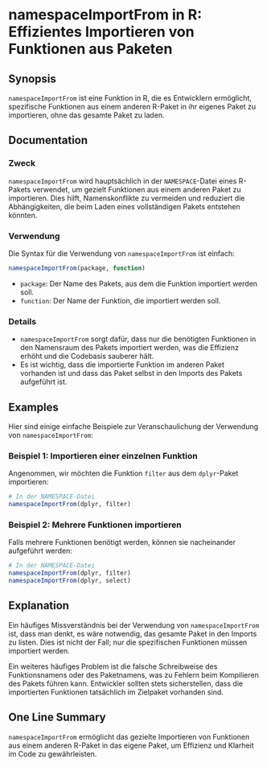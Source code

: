<!--
Meta Description: # namespaceImportFrom in R: Effizientes Importieren von Funktionen aus Paketen ## Synopsis `namespaceImportFrom` ist eine Funktion in R, die es Entwic...
Meta Keywords: die, namespaceimportfrom, paket, funktionen, der
-->

# namespaceImportFrom in R: Effizientes Importieren von Funktionen aus Paketen

## Synopsis
`namespaceImportFrom` ist eine Funktion in R, die es Entwicklern ermöglicht, spezifische Funktionen aus einem anderen R-Paket in ihr eigenes Paket zu importieren, ohne das gesamte Paket zu laden.

## Documentation
### Zweck
`namespaceImportFrom` wird hauptsächlich in der `NAMESPACE`-Datei eines R-Pakets verwendet, um gezielt Funktionen aus einem anderen Paket zu importieren. Dies hilft, Namenskonflikte zu vermeiden und reduziert die Abhängigkeiten, die beim Laden eines vollständigen Pakets entstehen könnten.

### Verwendung
Die Syntax für die Verwendung von `namespaceImportFrom` ist einfach:

```r
namespaceImportFrom(package, function)
```

- `package`: Der Name des Pakets, aus dem die Funktion importiert werden soll.
- `function`: Der Name der Funktion, die importiert werden soll.

### Details
- `namespaceImportFrom` sorgt dafür, dass nur die benötigten Funktionen in den Namensraum des Pakets importiert werden, was die Effizienz erhöht und die Codebasis sauberer hält.
- Es ist wichtig, dass die importierte Funktion im anderen Paket vorhanden ist und dass das Paket selbst in den Imports des Pakets aufgeführt ist.

## Examples
Hier sind einige einfache Beispiele zur Veranschaulichung der Verwendung von `namespaceImportFrom`:

### Beispiel 1: Importieren einer einzelnen Funktion
Angenommen, wir möchten die Funktion `filter` aus dem `dplyr`-Paket importieren:

```r
# In der NAMESPACE-Datei
namespaceImportFrom(dplyr, filter)
```

### Beispiel 2: Mehrere Funktionen importieren
Falls mehrere Funktionen benötigt werden, können sie nacheinander aufgeführt werden:

```r
# In der NAMESPACE-Datei
namespaceImportFrom(dplyr, filter)
namespaceImportFrom(dplyr, select)
```

## Explanation
Ein häufiges Missverständnis bei der Verwendung von `namespaceImportFrom` ist, dass man denkt, es wäre notwendig, das gesamte Paket in den Imports zu listen. Dies ist nicht der Fall; nur die spezifischen Funktionen müssen importiert werden. 

Ein weiteres häufiges Problem ist die falsche Schreibweise des Funktionsnamens oder des Paketnamens, was zu Fehlern beim Kompilieren des Pakets führen kann. Entwickler sollten stets sicherstellen, dass die importierten Funktionen tatsächlich im Zielpaket vorhanden sind.

## One Line Summary
`namespaceImportFrom` ermöglicht das gezielte Importieren von Funktionen aus einem anderen R-Paket in das eigene Paket, um Effizienz und Klarheit im Code zu gewährleisten.